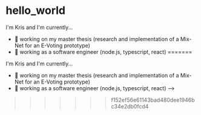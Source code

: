 # hello_world


 <!--
 **meck93/meck93** is a ✨ _special_ ✨ repository because its `README.md` (this file) appears on your GitHub profile.

 Here are some ideas to get you started:

 - 🔭 I’m currently working on ...
 - 🌱 I’m currently learning ...
 - 👯 I’m looking to collaborate on ...
 - 🤔 I’m looking for help with ...
 - 💬 Ask me about ...
 - 📫 How to reach me: ...
 - 😄 Pronouns: ...
 - ⚡ Fun fact: ...
<<<<<<< HEAD
 -->
 I'm Kris and I'm currently... 
 - :school: working on my master thesis (research and implementation of a Mix-Net for an E-Voting prototype) 
 - :briefcase: working as a software engineer (node.js, typescript, react)
=======

 I'm Kris and I'm currently... 
 - :school: working on my master thesis (research and implementation of a Mix-Net for an E-Voting prototype) 
 - :briefcase: working as a software engineer (node.js, typescript, react)
 -->
>>>>>>> f152ef56e61143bad480dee1946bc34e2db0fcd4
